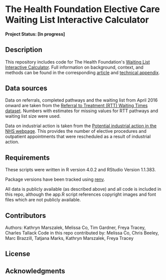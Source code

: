 # The Health Foundation Elective Care Waiting List Interactive Calculator

#### Project Status: [In progress]

## Description

This repository includes code for The Health Foundation's [Waiting List Interactive Calculator](https://thehealthfoundation.shinyapps.io/waiting-list-interactive/). Full information on background, context, and methods can be found in the corresponding [article]() and [technical appendix](). 

## Data sources

Data on referrals, completed pathways and the waiting list from April 2016 onward are taken from the [Referral to Treatment (RTT) Waiting Times dataset](https://www.england.nhs.uk/statistics/statistical-work-areas/rtt-waiting-times/). Numbers with estimates for missing values for RTT pathways and waiting list size  were used.

Data on industrial action is taken from the [Potential industrial action in the NHS webpage](https://www.england.nhs.uk/publication/preparedness-for-potential-industrial-action-in-the-nhs/). This provides the number of elective procedures and outpatient appointments that were rescheduled as a result of industrial action.

## Requirements

These scripts were written in R version 4.0.2 and RStudio Version 1.1.383. 

Package versions have been tracked using [renv](https://rstudio.github.io/renv/articles/renv.html). 

All data is publicly available (as described above) and all code is included in this repo, although the app.R script references copyright images and font files which are not publicly available.

## Contributors

Authors: Kathryn Marszalek, Melissa Co, Tim Gardner, Freya Tracey, Charles Tallack
Code in this repo contributed by: Melissa Co, Chris Beeley, Marc Brazzill, Tatjana Marks, Kathryn Marszalek, Freya Tracey

## License

## Acknowledgments
